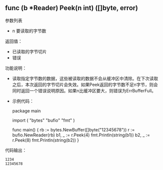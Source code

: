 ## func (b *Reader) Peek(n int) ([]byte, error)

参数列表

- n 要读取的字节数

返回值：

- 已读取的字节切片
- 错误

功能说明：

- 读取指定字节数的数据，这些被读取的数据不会从缓冲区中清除。在下次读取之后，本次返回的字节切片会失效。如果Peek返回的字节数不足n字节，则会同时返回一个错误说明原因。如果n比缓冲区要大，则错误为ErrBufferFull。

- 示例代码：

	package main

	import (
		"bytes"
		"bufio"
		"fmt"
	)


	func main() {
		rb := bytes.NewBuffer([]byte("12345678"))
		r := bufio.NewReader(rb)
		b1, _ := r.Peek(4)
		fmt.Println(string(b1))
		b2, _ := r.Peek(8)
		fmt.Println(string(b2))
	}

代码输出：

	1234
	12345678


